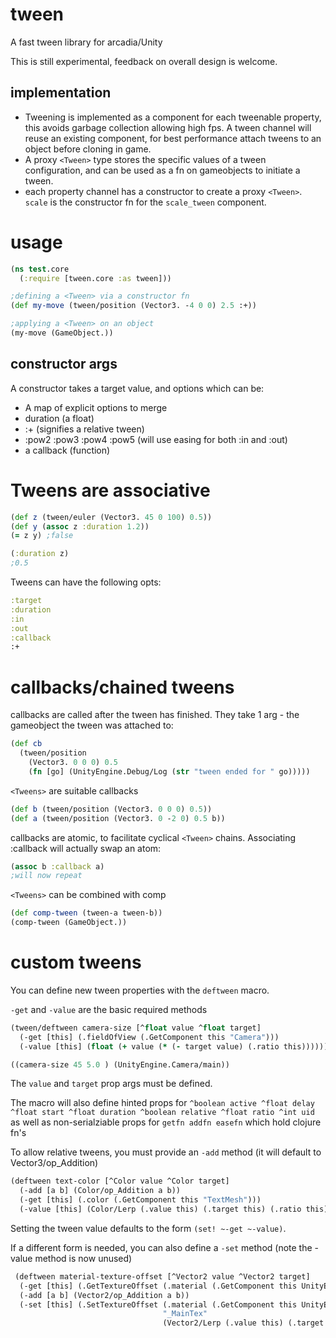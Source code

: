# tween
A fast tween library for arcadia/Unity

This is still experimental, feedback on overall design is welcome.

## implementation

* Tweening is implemented as a component for each tweenable property, this avoids garbage collection allowing high fps.  A tween channel will reuse an existing component, for best performance attach tweens to an object before cloning in game.
* A proxy ```<Tween>``` type stores the specific values of a tween configuration, and can be used as a fn on gameobjects to initiate a tween.
* each property channel has a constructor to create a proxy ```<Tween>```. ```scale``` is the constructor fn for the ```scale_tween``` component.

# usage
```clj
(ns test.core
  (:require [tween.core :as tween]))

;defining a <Tween> via a constructor fn
(def my-move (tween/position (Vector3. -4 0 0) 2.5 :+))

;applying a <Tween> on an object
(my-move (GameObject.))
```

## constructor args
A constructor takes a target value, and options which can be:
* A map of explicit options to merge
* duration (a float)
* :+ (signifies a relative tween)
* :pow2 :pow3 :pow4 :pow5 (will use easing for both :in and :out)
* a callback (function)

# Tweens are associative
```clj
(def z (tween/euler (Vector3. 45 0 100) 0.5))
(def y (assoc z :duration 1.2))
(= z y) ;false

(:duration z)
;0.5
```

Tweens can have the following opts:
```clj
:target
:duration
:in
:out
:callback
:+
```

# callbacks/chained tweens
callbacks are called after the tween has finished. They take 1 arg - the gameobject the tween was attached to:
```clj
(def cb 
  (tween/position 
    (Vector3. 0 0 0) 0.5 
    (fn [go] (UnityEngine.Debug/Log (str "tween ended for " go)))))
```

```<Tweens>``` are suitable callbacks
```clj
(def b (tween/position (Vector3. 0 0 0) 0.5))
(def a (tween/position (Vector3. 0 -2 0) 0.5 b))
```

callbacks are atomic, to facilitate cyclical ```<Tween>``` chains. Associating :callback will actually swap an atom:
```clj
(assoc b :callback a)
;will now repeat
```

```<Tweens>``` can be combined with comp
```clj
(def comp-tween (tween-a tween-b))
(comp-tween (GameObject.))
```

# custom tweens
You can define new tween properties with the ```deftween``` macro.

```-get``` and ```-value``` are the basic required methods
```clj
(tween/deftween camera-size [^float value ^float target]
  (-get [this] (.fieldOfView (.GetComponent this "Camera")))
  (-value [this] (float (+ value (* (- target value) (.ratio this))))))

((camera-size 45 5.0 ) (UnityEngine.Camera/main))
```

The ```value``` and ```target``` prop args must be defined.

The macro will also define hinted props for 
```^boolean active ^float delay ^float start ^float duration ^boolean relative ^float ratio ^int uid```
as well as non-serialziable props for ```getfn addfn easefn``` which hold clojure fn's



To allow relative tweens, you must provide an ```-add``` method (it will default to Vector3/op_Addition)

```clj
(deftween text-color [^Color value ^Color target]
  (-add [a b] (Color/op_Addition a b))
  (-get [this] (.color (.GetComponent this "TextMesh")))
  (-value [this] (Color/Lerp (.value this) (.target this) (.ratio this))))
 ```

Setting the tween value defaults to the form ```(set! ~-get ~-value)```. 

If a different form is needed, you can also define a ```-set``` method (note the -value method is now unused)
```clj
 (deftween material-texture-offset [^Vector2 value ^Vector2 target] 
  (-get [this] (.GetTextureOffset (.material (.GetComponent this UnityEngine.Renderer) "_MainTex")))
  (-add [a b] (Vector2/op_Addition a b))
  (-set [this] (.SetTextureOffset (.material (.GetComponent this UnityEngine.Renderer)) 
                                  "_MainTex" 
                                  (Vector2/Lerp (.value this) (.target this) (.ratio this)))))
 ```
